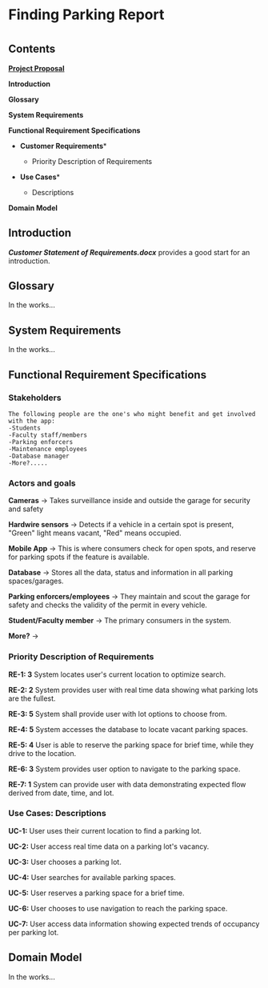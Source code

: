 # Finding Parking Report
#

## Contents ##

**[Project Proposal](https://github.com/CSUS-CSC-131-Fall2017/park/blob/master/Pink%20Unicorns%20-%20Proposal.md)**

**Introduction**

**Glossary**

**System Requirements**

**Functional Requirement Specifications**

- **Customer Requirements***

	- Priority Description of Requirements

- **Use Cases***

	- Descriptions

**Domain Model**

## Introduction ##

***Customer Statement of Requirements.docx***	provides a good start for an introduction.

## Glossary ##

In the works...

## System Requirements ##

In the works...

## Functional Requirement Specifications ##

### Stakeholders ###
	
	The following people are the one's who might benefit and get involved with the app:
	-Students
	-Faculty staff/members
	-Parking enforcers
	-Maintenance employees
	-Database manager
	-More?.....

### Actors and goals ###
	
**Cameras** -> Takes surveillance inside and outside the garage for security and safety

**Hardwire sensors** -> Detects if a vehicle in a certain spot is present, "Green" light means vacant, "Red" means occupied.

**Mobile App** -> This is where consumers check for open spots, and reserve for parking spots if the feature is available.

**Database** -> Stores all the data, status and information in all parking spaces/garages.

**Parking enforcers/employees** -> They maintain and scout the garage for safety and checks the validity of the permit in every vehicle.

**Student/Faculty member** -> The primary consumers in the system.

**More?** ->

### Priority Description of Requirements ###

**RE-1: 3** System locates user's current location to optimize search.

**RE-2: 2** System provides user with real time data showing what parking lots are the fullest.

**RE-3: 5** System shall provide user with lot options to choose from.

**RE-4: 5** System accesses the database to  locate vacant parking spaces.

**RE-5: 4** User is able to reserve the parking space for brief time, while they drive to the location.

**RE-6: 3** System provides user option to navigate to the parking space.

**RE-7: 1** System can provide user with data demonstrating expected flow derived from date, time, and lot.

### Use Cases: Descriptions ###

**UC-1:** User uses their current location to find a parking lot.

**UC-2:** User access real time data on a parking lot's vacancy.

**UC-3:** User chooses a parking lot.

**UC-4:** User searches for available parking spaces.

**UC-5:** User reserves a parking space for a brief time.

**UC-6:** User chooses to use navigation to reach the parking space.

**UC-7:** User access data information showing expected trends of occupancy per parking lot.

## Domain Model ##

In the works...
